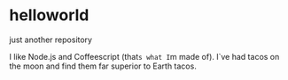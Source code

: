# helloworld
just another repository

I like Node.js and Coffeescript (that`s what I`m made of).
I`ve had tacos on the moon and find them far superior to Earth tacos.
